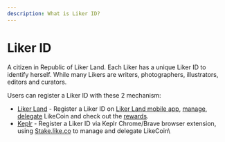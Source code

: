 ```yaml
---
description: What is Liker ID?
---
```


# Liker ID

A citizen in Republic of Liker Land. Each Liker has a unique Liker ID to identify herself. While many Likers are writers, photographers, illustrators, editors and curators.

Users can register a Liker ID with these 2 mechanism:

* [Liker Land](register.md) - Register a Liker ID on [Liker Land mobile app](../liker-land/download.md), [manage](../../general-guides/wallet/like-pay.md), [delegate](../../general-guides/stake/delegation-of-likecoin.md) LikeCoin and check out the [rewards](../creatortools/rewards/).
* [Keplr](register-with-keplr.md) - Register a Liker ID via Keplr Chrome/Brave browser extension, using [Stake.like.co](https://stake.like.co) to manage and delegate LikeCoin\


